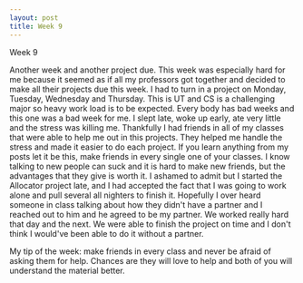 ```yaml
---
layout: post
title: Week 9
---
```

	
Week 9

Another week and another project due. This week was especially hard for me because it seemed as if all my professors got together and decided to make all their projects due this week. I had to turn in a project on Monday, Tuesday, Wednesday and Thursday. This is UT and CS is a challenging major so heavy work load is to be expected. Every body has bad weeks and this one was a bad week for me. I slept late, woke up early, ate very little and the stress was killing me. 
Thankfully I had friends in all of my classes that were able to help me out in this projects. They helped me handle the stress and made it easier to do each project. If you learn anything from my posts let it be this, make friends in every single one of your classes. I know talking to new people can suck and it is hard to make new friends, but the advantages that they give is worth it.
I ashamed to admit but I started the Allocator project late, and I had accepted the fact that I was going to work alone and pull several all nighters to finish it. Hopefully I over heard someone in class talking about how they didn't have a partner and I reached out to him and he agreed to be my partner. 
We worked really hard that day and the next. We were able to finish the project on time and I don't think I would've been able to do it without a partner.

My tip of the week: make friends in every class and never be afraid of asking them for help. Chances are they will love to help and both of you will understand the material better.
